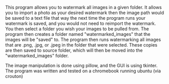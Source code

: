   This program allows you to watermark all images in a given folder. It allows you to import a photo as your desired watermark
then the image path would be saved to a text file that way the next time the program runs your watermark is saved, and you would
not need to reimport the watermark. You then select a folder you wish your images to be pulled from. The program then creates a
folder named "watermarked_images" that the images will be "saved" to. The program then runs watermarking all images that are
.png, .jpg, or .jpeg in the folder that were selected. These copies are then saved to source folder, which will then be moved into
the "watermarked_images" folder. 


The image manipulation is done using pillow, and the GUI is using tkinter.
The program was written and tested on a chromebook running ubuntu (via crouton)
